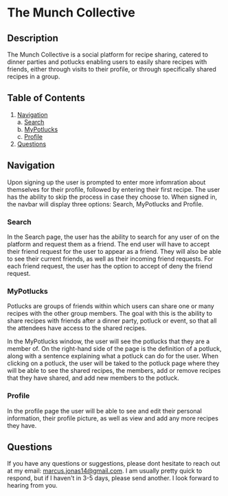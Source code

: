 # The Munch Collective

## Description
The Munch Collective is a social platform for recipe sharing, catered to dinner parties and potlucks enabling users to easily share recipes with friends, 
either through visits to their profile, or through specifically shared recipes in a group. 

## Table of Contents
1. [Navigation](#navigation)  
  a. [Search](#search)  
  b. [MyPotlucks](#mypotlucks)  
  c. [Profile](#profile)  
3. [Questions](#questions)

## Navigation
Upon signing up the user is prompted to enter more infomration about themselves for their profile, followed by entering their first recipe. The user has the ability 
to skip the process in case they choose to. When signed in, the navbar will display three options: Search, MyPotlucks and Profile.

### Search
In the Search page, the user has the ability to search for any user of on the platform and request them as a friend. The end user will have to accept their friend request 
for the user to appear as a friend. They will also be able to see their current friends, as well as their incoming friend requests. For each friend request, the user 
has the option to accept of deny the friend request. 

### MyPotlucks
Potlucks are groups of friends within which users can share one or many recipes with the other group members. The goal with this is the ability to share recipes 
with friends after a dinner party, potluck or event, so that all the attendees have access to the shared recipes. 

In the MyPotlucks window, the user will see the potlucks that they are a member of. On the right-hand side of the page is the definition of a potluck, along 
with a sentence explaining what a potluck can do for the user. When clicking on a potluck, the user will be taked to the potluck page where they will be able 
to see the shared recipes, the members, add or remove recipes that they have shared, and add new members to the potluck. 

### Profile
In the profile page the user will be able to see and edit their personal information, their profile picture, as well as view and add any more recipes they have. 

## Questions
If you have any questions or suggestions, please dont hesitate to reach out at my email: marcus.jonas14@gmail.com. I am usually pretty quick to respond, but if I haven't in 3-5 days, please send another. 
I look forward to hearing from you.
